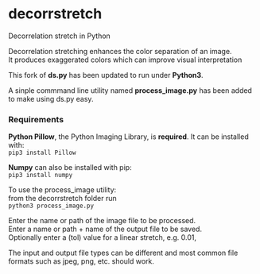 # decorrstretch
Decorrelation stretch in Python  
  
Decorrelation stretching enhances the color separation of an image.  
It produces exaggerated colors which can improve visual interpretation  
  
This fork of **ds.py** has been updated to run under **Python3**.  
  
A sinple commmand line utility named **process_image.py** has been added to make using ds.py easy.  
  
### Requirements
  **Python Pillow**, the Python Imaging Library, is **required**. It can be installed with:  
  `pip3 install Pillow` 
    
  **Numpy** can also be installed with pip:  
  `pip3 install numpy`
  
To use the process_image utility:  
from the decorrstretch folder run    
`python3 process_image.py`

Enter the name or path of the image file to be processed.  
Enter a name or path + name of the output file to be saved.  
Optionally enter a (tol) value for a linear stretch, e.g. 0.01,  

The input and output file types can be different and most common file formats such as jpeg, png, etc. should work.
